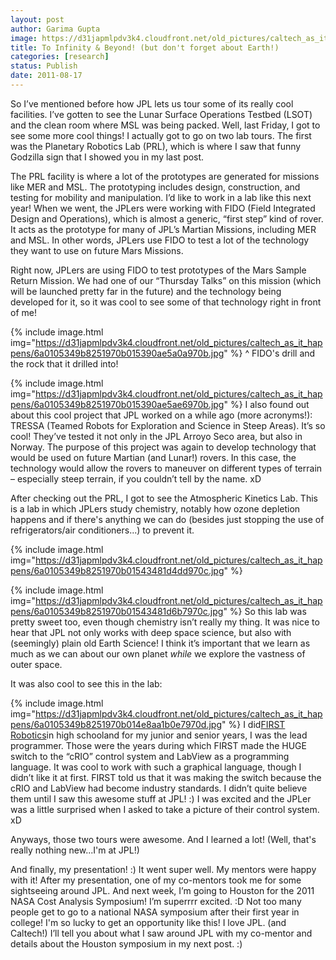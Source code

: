 ```yaml
---
layout: post
author: Garima Gupta
image: https://d31japmlpdv3k4.cloudfront.net/old_pictures/caltech_as_it_happens/6a0105349b8251970b01543481d238970c.jpg
title: To Infinity & Beyond! (but don't forget about Earth!)
categories: [research]
status: Publish
date: 2011-08-17
---
```



So I’ve mentioned before how JPL lets us tour some of its really cool facilities. I’ve gotten to see the Lunar Surface Operations Testbed (LSOT) and the clean room where MSL was being packed. Well, last Friday, I got to see some more cool things! I actually got to go on two lab tours. The first was the Planetary Robotics Lab (PRL), which is where I saw that funny Godzilla sign that I showed you in my last post.

The PRL facility is where a lot of the prototypes are generated for missions like MER and MSL. The prototyping includes design, construction, and testing for mobility and manipulation. I’d like to work in a lab like this next year! When we went, the JPLers were working with FIDO (Field Integrated Design and Operations), which is almost a generic, “first step” kind of rover. It acts as the prototype for many of JPL’s Martian Missions, including MER and MSL. In other words, JPLers use FIDO to test a lot of the technology they want to use on future Mars Missions.

Right now, JPLers are using FIDO to test prototypes of the Mars Sample Return Mission. We had one of our “Thursday Talks” on this mission (which will be launched pretty far in the future) and the technology being developed for it, so it was cool to see some of that technology right in front of me!

{% include image.html img="https://d31japmlpdv3k4.cloudfront.net/old_pictures/caltech_as_it_happens/6a0105349b8251970b015390ae5a0a970b.jpg" %}
^ FIDO's drill and the rock that it drilled into!

{% include image.html img="https://d31japmlpdv3k4.cloudfront.net/old_pictures/caltech_as_it_happens/6a0105349b8251970b015390ae5ae6970b.jpg" %}
I also found out about this cool project that JPL worked on a while ago (more acronyms!): TRESSA (Teamed Robots for Exploration and Science in Steep Areas). It’s so cool! They’ve tested it not only in the JPL Arroyo Seco area, but also in Norway. The purpose of this project was again to develop technology that would be used on future Martian (and Lunar!) rovers. In this case, the technology would allow the rovers to maneuver on different types of terrain – especially steep terrain, if you couldn’t tell by the name. xD

After checking out the PRL, I got to see the Atmospheric Kinetics Lab. This is a lab in which JPLers study chemistry, notably how ozone depletion happens and if there's anything we can do (besides just stopping the use of refrigerators/air conditioners...) to prevent it.


{% include image.html img="https://d31japmlpdv3k4.cloudfront.net/old_pictures/caltech_as_it_happens/6a0105349b8251970b01543481d4dd970c.jpg" %}


{% include image.html img="https://d31japmlpdv3k4.cloudfront.net/old_pictures/caltech_as_it_happens/6a0105349b8251970b01543481d6b7970c.jpg" %}
So this lab was pretty sweet too, even though chemistry isn’t really my thing. It was nice to hear that JPL not only works with deep space science, but also with (seemingly) plain old Earth Science! I think it’s important that we learn as much as we can about our own planet *while* we explore the vastness of outer space.

It was also cool to see this in the lab:

{% include image.html img="https://d31japmlpdv3k4.cloudfront.net/old_pictures/caltech_as_it_happens/6a0105349b8251970b014e8aa1b0e7970d.jpg" %}
I did<a href="https://www.usfirst.org/roboticsprograms/frc/default.aspx?id=966" target="_blank">FIRST Robotics</a>in high schooland for my junior and senior years, I was the lead programmer. Those were the years during which FIRST made the HUGE switch to the “cRIO” control system and LabView as a programming language. It was cool to work with such a graphical language, though I didn’t like it at first. FIRST told us that it was making the switch because the cRIO and LabView had become industry standards. I didn’t quite believe them until I saw this awesome stuff at JPL! :) I was excited and the JPLer was a little surprised when I asked to take a picture of their control system. xD

Anyways, those two tours were awesome. And I learned a lot! (Well, that's really nothing new...I'm at JPL!)

And finally, my presentation! :) It went super well. My mentors were happy with it! After my presentation, one of my co-mentors took me for some sightseeing around JPL. And next week, I’m going to Houston for the 2011 NASA Cost Analysis Symposium! I’m superrrr excited. :D Not too many people get to go to a national NASA symposium after their first year in college! I'm so lucky to get an opportunity like this! I love JPL. (and Caltech!) I’ll tell you about what I saw around JPL with my co-mentor and details about the Houston symposium in my next post. :)

